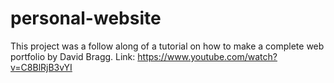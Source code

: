 # personal-website

This project was a follow along of a tutorial on how to make a complete web portfolio by David Bragg. Link: https://www.youtube.com/watch?v=C8BlRjB3vYI
